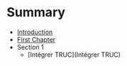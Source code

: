 # Summary

* [Introduction](README.md)
* [First Chapter](chapter1.md)
* Section 1
  * [Intégrer TRUC](Intégrer TRUC)



